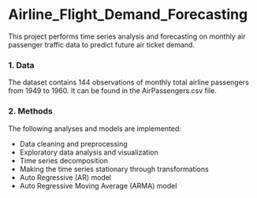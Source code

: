 # Airline_Flight_Demand_Forecasting

This project performs time series analysis and forecasting on monthly air passenger traffic data to predict future air ticket demand.

### 1. Data
The dataset contains 144 observations of monthly total airline passengers from 1949 to 1960. It can be found in the AirPassengers.csv file.

### 2. Methods
The following analyses and models are implemented:

* Data cleaning and preprocessing
* Exploratory data analysis and visualization
* Time series decomposition
* Making the time series stationary through transformations
* Auto Regressive (AR) model
* Auto Regressive Moving Average (ARMA) model
